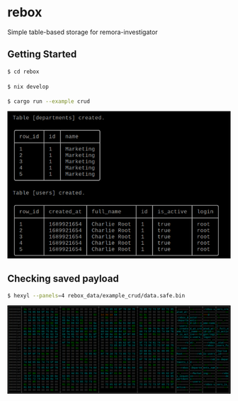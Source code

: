 # rebox
Simple table-based storage for remora-investigator


## Getting Started

```sh
$ cd rebox

$ nix develop

$ cargo run --example crud
```
![](docs/img/rebox-crud-example-output.png?raw=true)

## Checking saved payload
```sh
$ hexyl --panels=4 rebox_data/example_crud/data.safe.bin
```
![](docs/img/rebox-hexdump.png?raw=true)
